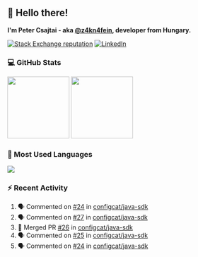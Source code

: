 ## 👋 Hello there!

**I'm Peter Csajtai - aka [@z4kn4fein](https://github.com/z4kn4fein), developer from Hungary.**

[![Stack Exchange reputation](https://img.shields.io/stackexchange/stackoverflow/r/8700582?color=orange&label=reputation&logo=stackoverflow&style=for-the-badge)](https://stackoverflow.com/users/8700582)
[![LinkedIn](https://img.shields.io/badge/linkedin-%230077B5.svg?style=for-the-badge&logo=linkedin&logoColor=white)](https://www.linkedin.com/in/csajtai-p%C3%A9ter-45395341/)

### 💻 GitHub Stats

<div>
  <img height="140px" src="https://github-readme-stats-pcsajtai.vercel.app/api?username=z4kn4fein&show_icons=true&hide_border=true&count_private=true&custom_title=Stats&theme=dracula&line_height=24&hide_title=true">
  <img height="140px" src="https://streak-stats.demolab.com?user=z4kn4fein&theme=dracula&hide_border=true">
  
</div>

### :toolbox: Most Used Languages

<img src="https://github-readme-stats-pcsajtai.vercel.app/api/top-langs/?username=z4kn4fein&theme=dracula&hide_border=true&layout=compact&langs_count=8&hide_title=true">

### :zap: Recent Activity

<!--START_SECTION:activity-->
1. 🗣 Commented on [#24](https://github.com/configcat/java-sdk/issues/24) in [configcat/java-sdk](https://github.com/configcat/java-sdk)
2. 🗣 Commented on [#27](https://github.com/configcat/java-sdk/issues/27) in [configcat/java-sdk](https://github.com/configcat/java-sdk)
3. 🎉 Merged PR [#26](https://github.com/configcat/java-sdk/pull/26) in [configcat/java-sdk](https://github.com/configcat/java-sdk)
4. 🗣 Commented on [#25](https://github.com/configcat/java-sdk/issues/25) in [configcat/java-sdk](https://github.com/configcat/java-sdk)
5. 🗣 Commented on [#24](https://github.com/configcat/java-sdk/issues/24) in [configcat/java-sdk](https://github.com/configcat/java-sdk)
<!--END_SECTION:activity-->
